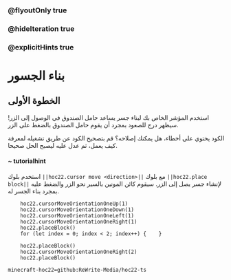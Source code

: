 ### @flyoutOnly true
### @hideIteration true
### @explicitHints true


# بناء الجسور

## الخطوة الأولى
استخدم المؤشر الخاص بك لبناء جسر يساعد حامل الصندوق في الوصول إلى الزر! سيظهر درج للصعود بمجرد أن يقوم حامل الصندوق بالضغط على الزر.

الكود يحتوي على أخطاء، هل يمكنك إصلاحه؟ قم بتصحيح الكود عن طريق تشغيله لمعرفة كيف يعمل، ثم عدل عليه ليصبح الحل صحيحا.

#### ~ tutorialhint  
استخدم بلوك ``||hoc22.cursor move <direction>||`` مع بلوك ``||hoc22.place block||`` لإنشاء جسر يصل إلى الزر. سيقوم كائن المونين بالسير نحو الزر والضغط عليه بمجرد بناء الجسر له.


```ghost
    hoc22.cursorMoveOrientationOneUp(1)
    hoc22.cursorMoveOrientationOneDown(1)
    hoc22.cursorMoveOrientationOneLeft(1)
    hoc22.cursorMoveOrientationOneRight(1)
    hoc22.placeBlock()
    for (let index = 0; index < 2; index++) {    }
```
```template
    hoc22.placeBlock()
    hoc22.cursorMoveOrientationOneRight(2)  
    hoc22.placeBlock() 
```
```package
minecraft-hoc22=github:ReWrite-Media/hoc22-ts
```